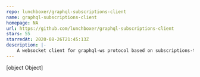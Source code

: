 ```yaml
---
repo: lunchboxer/graphql-subscriptions-client
name: graphql-subscriptions-client
homepage: NA
url: https://github.com/lunchboxer/graphql-subscriptions-client
stars: 55
starredAt: 2020-08-26T21:45:13Z
description: |-
    A websocket client for graphql-ws protocol based on subscriptions-transport-ws
---
```


[object Object]
